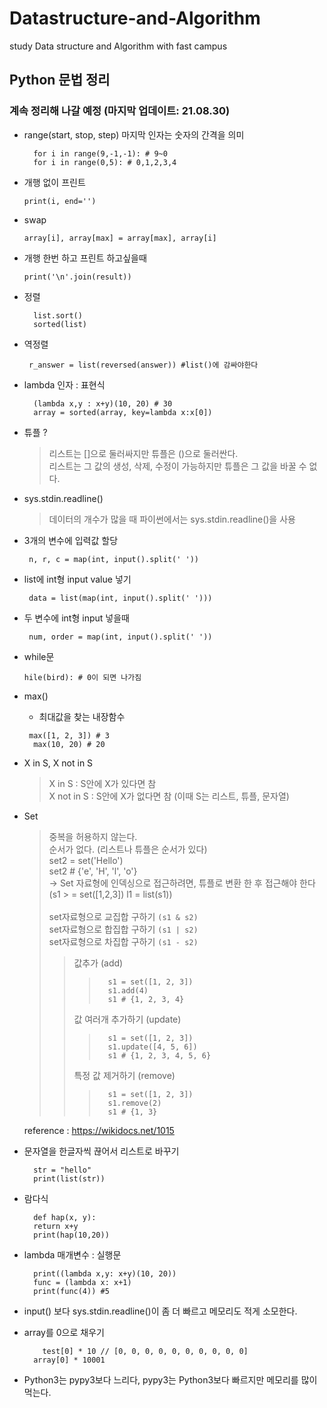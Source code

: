 # Datastructure-and-Algorithm
study Data structure and Algorithm with fast campus

## Python 문법 정리
### 계속 정리해 나갈 예정 (마지막 업데이트: 21.08.30)


* range(start, stop, step) 마지막 인자는 숫자의 간격을 의미 
    <pre><code>  for i in range(9,-1,-1): # 9~0 
	for i in range(0,5): # 0,1,2,3,4</pre></code>

* 개행 없이 프린트 
    <pre><code>print(i, end='')</code></pre>

* swap 
    <pre><code>array[i], array[max] = array[max], array[i]</code></pre>

* 개행 한번 하고 프린트 하고싶을때 
	<pre><code>print('\n'.join(result))</code></pre>

* 정렬 
    <pre><code>  list.sort() 
    sorted(list) </code></pre>

* 역정렬 
    <pre><code> r_answer = list(reversed(answer)) #list()에 감싸야한다</code></pre>

* lambda 인자 : 표현식 
    <pre><code>  (lambda x,y : x+y)(10, 20) # 30 
    array = sorted(array, key=lambda x:x[0]) </code></pre>

* 튜플 ? 
    > 리스트는 []으로 둘러싸지만 튜플은 ()으로 둘러싼다.<br>
    > 리스트는 그 값의 생성, 삭제, 수정이 가능하지만 튜플은 그 값을 바꿀 수 없다. 

* sys.stdin.readline() 
    > 데이터의 개수가 많을 때 파이썬에서는 sys.stdin.readline()을 사용 

* 3개의 변수에 입력값 할당 
    <pre><code> n, r, c = map(int, input().split(' ')) </code></pre>

* list에 int형 input value 넣기 
    <pre><code> data = list(map(int, input().split(' '))) </code></pre>

* 두 변수에 int형 input 넣을때  
    <pre><code> num, order = map(int, input().split(' ')) </code></pre>

* while문 
    <pre><code>hile(bird): # 0이 되면 나가짐 </code></pre>

* max()
    * 최대값을 찾는 내장함수
    <pre><code> max([1, 2, 3]) # 3
    max(10, 20) # 20</code></pre>


* X in S, X not in S 
	> X in S : S안에 X가 있다면 참 <br>
	> X not in S : S안에 X가 없다면 참 (이때 S는 리스트, 튜플, 문자열)

* Set
	> 중복을 허용하지 않는다.<br>
	> 순서가 없다. (리스트나 튜플은 순서가 있다)<br>
	> set2 = set('Hello')<br>
	> set2 # {'e', 'H', 'l', 'o'}<br>
	> -> Set 자료형에 인덱싱으로 접근하려면, 튜플로 변환 한 후 접근해야 한다<br> (s1 > = set([1,2,3]) l1 = list(s1))<br><br>
	> set자료형으로 교집합 구하기 ```(s1 & s2)```<br>
	> set자료형으로 합집합 구하기 ```(s1 | s2)```<br>
	> set자료형으로 차집합 구하기 ```(s1 - s2)```<br>
	>	> 값추가 (add) <br>
 	>	>	>		s1 = set([1, 2, 3]) 
	>	>	>		s1.add(4)
	>	>	>		s1 # {1, 2, 3, 4}
	>	>  값 여러개 추가하기 (update)<br>
 	>	>	>		s1 = set([1, 2, 3])
 	>	>	>		s1.update([4, 5, 6])
 	>	>	>		s1 # {1, 2, 3, 4, 5, 6}
	>	>  특정 값 제거하기 (remove)<br>
 	>	>	>		s1 = set([1, 2, 3])
 	>	>	>		s1.remove(2)
 	>	>	>		s1 # {1, 3}
	
	reference : https://wikidocs.net/1015

* 문자열을 한글자씩 끊어서 리스트로 바꾸기 
	<pre><code>  str = "hello"
	print(list(str))</code></pre>

* 람다식
	<pre><code>  def hap(x, y):
	return x+y
	print(hap(10,20))</code></pre>

* lambda 매개변수 : 실행문<br>
	<pre><code>  print((lambda x,y: x+y)(10, 20))
	func = (lambda x: x+1)
	print(func(4)) #5</code></pre>

* input() 보다 sys.stdin.readline()이 좀 더 빠르고 메모리도 적게 소모한다.
* array를 0으로 채우기
  <pre><code>    test[0] * 10 // [0, 0, 0, 0, 0, 0, 0, 0, 0, 0]
  	array[0] * 10001 </code></pre>

* Python3는 pypy3보다 느리다, pypy3는 Python3보다 빠르지만 메모리를 많이 먹는다.